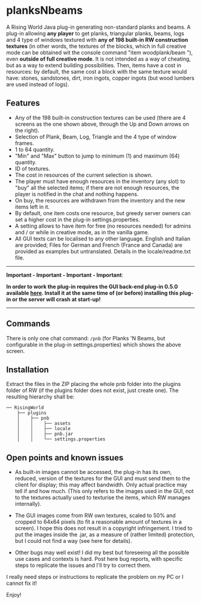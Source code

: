 # planksNbeams
A Rising World Java plug-in generating non-standard planks and beams.
A plug-in allowing **any player** to get planks, triangular planks, beams, logs and 4 type of windows textured with **any of 198 built-in RW construction textures** (in other words, the textures of the blocks, which in full creative mode can be obtained wit the console command "item woodplank/beam <qty> <textureId>"), even **outside of full creative mode**.
It is not intended as a way of cheating, but as a way to extend building possibilities. Then, items have a cost in resources: by default, the same cost a block with the same texture would have: stones, sandstones, dirt, iron ingots, copper ingots (but wood lumbers are used instead of logs).
## Features
- Any of the 198 built-in construction textures can be used (there are 4 screens as the one shown above, through the Up and Down arrows on the right).
- Selection of Plank, Beam, Log, Triangle and the 4 type of window frames.
- 1 to 64 quantity.
- "Min" and "Max" button to jump to minimum (1) and maximum (64) quantity.
- ID of textures.
- The cost in resources of the current selection is shown.
- The player must have enough resources in the inventory (any slot) to "buy" all the selected items; if there are not enough resources, the player is notified in the chat and nothing happens.
- On buy, the resources are withdrawn from the inventory and the new items left in it.
- By default, one item costs one resource, but greedy server owners can set a higher cost in the plug-in settings.properties.
- A setting allows to have item for free (no resources needed) for admins and / or while in creative mode, as in the vanilla game.
- All GUI texts can be localised to any other language. English and Italian are provided; Files for German and French (France and Canada) are provided as examples but untranslated. Details in the locale/readme.txt file.
____________________

**Important - Important - Important - Important**:

**In order to work the plug-in requires the GUI back-end plug-in 0.5.0 available [here](https://github.com/mgavioli/rwgui). Install it at the same time of (or before) installing this plug-in or the server will crash at start-up!**
____________________

## Commands

There is only one chat command: `/pnb` (for Planks 'N Beams, but configurable in the plug-in settings.properties) which shows the above screen.

## Installation

Extract the files in the ZIP placing the whole pnb folder into the plugins folder of RW (if the plugins folder does not exist, just create one). The resulting hierarchy shall be:

    ── RisingWorld
        ├── plugins
        │    ├── pnb
        │    │    ├── assets
        │    │    ├── locale
        │    │    ├── pnb.jar
        │    │    └── settings.properties


## Open points and known issues

- As built-in images cannot be accessed, the plug-in has its own, reduced, version of the textures for the GUI and must send them to the client for display; this may affect bandwidth. Only actual practice may tell if and how much. (This only refers to the images used in the GUI, not to the textures actually used to texturise the items, which RW manages internally).

- The GUI images come from RW own textures, scaled to 50% and cropped to 64x64 pixels (to fit a reasonable amount of textures in a screen). I hope this does not result in a copyright infringement. I tried to put the images inside the .jar, as a measure of (rather limited) protection, but I could not find a way (see here for details).

- Other bugs may well exist! I did my best but foreseeing all the possible use cases and contexts is hard. Post here bug reports, with specific steps to replicate the issues and I'll try to correct them.

I really need steps or instructions to replicate the problem on my PC or I cannot fix it!

Enjoy!
